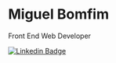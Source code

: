 # Miguel Bomfim

Front End Web Developer

[![Linkedin Badge](https://img.shields.io/badge/065ebd?style=flat-square&logo=Linkedin&logoColor=white&link=https://www.linkedin.com/in/miguel-bomfim-048169150/)](https://www.linkedin.com/in/miguel-bomfim-048169150/) 



<!--
**miguel-bomfim/miguel-bomfim** is a ✨ _special_ ✨ repository because its `README.md` (this file) appears on your GitHub profile.

Here are some ideas to get you started:

- 🔭 I’m currently working on ...
- 🌱 I’m currently learning ...
- 👯 I’m looking to collaborate on ...
- 🤔 I’m looking for help with ...
- 💬 Ask me about ...
- 📫 How to reach me: ...
- 😄 Pronouns: ...
- ⚡ Fun fact: ...
-->
